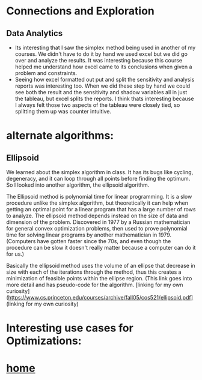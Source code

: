 # Connections and Exploration

## Data Analytics
- Its interesting that I saw the simplex method being used in another of my courses. We didn't have to do it by hand we used excel but we did go over and analyze the results. It was interesting because this course helped me understand how excel came to its conclusions when given a problem and constraints.
- Seeing how excel formatted out put and split the sensitivity and analysis reports was interesting too. When we did these step by hand we could see both the result and the sensitivity and shadow variables all in just the tableau, but excel splits the reports. I think thats interesting because I always felt those two aspects of the tableau were closely tied, so splitting them up was counter intuitive.

# alternate algorithms:
## Ellipsoid
We learned about the simplex algorithm in class. It has its bugs like cycling, degeneracy, and it can loop through all points before finding the optimum. So I looked into another algorithm, the ellipsoid algorithm.

The Ellipsoid method is polynomial time for linear programming. It is a slow procedure unlike the simplex algorithm, but theoretically it can help when getting an optimal point for a linear program that has a large number of rows to analyze. The ellipsoid method depends instead on the size of data and dimension of the problem. Discovered in 1977 by a Russian  mathematician for general convex optimization problems, then used to prove polynomial time for solving linear programs by another mathematician in 1979. (Computers have gotten faster since the 70s, and even though the procedure can be slow it doesn't really matter because a computer can do it for us.)

Basically the ellipsoid method uses the volume of an ellipse that decrease in size with each of the iterations through the method, thus this creates a minimization of feasible points within the ellipse region.  (This link goes into more detail and has pseudo-code for the algorithm. [linking for my own curiosity](https://www.cs.princeton.edu/courses/archive/fall05/cos521/ellipsoid.pdf] (linking for my own curiosity)


# Interesting use cases for Optimizations:




# [home](https://github.com/AllisonBolen/LinearAlgebra/tree/bolen)
